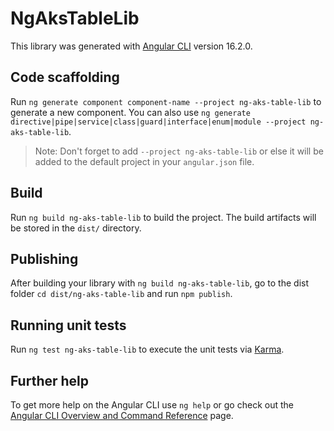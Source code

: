 # NgAksTableLib

This library was generated with [Angular CLI](https://github.com/angular/angular-cli) version 16.2.0.

## Code scaffolding

Run `ng generate component component-name --project ng-aks-table-lib` to generate a new component. You can also use `ng generate directive|pipe|service|class|guard|interface|enum|module --project ng-aks-table-lib`.
> Note: Don't forget to add `--project ng-aks-table-lib` or else it will be added to the default project in your `angular.json` file. 

## Build

Run `ng build ng-aks-table-lib` to build the project. The build artifacts will be stored in the `dist/` directory.

## Publishing

After building your library with `ng build ng-aks-table-lib`, go to the dist folder `cd dist/ng-aks-table-lib` and run `npm publish`.

## Running unit tests

Run `ng test ng-aks-table-lib` to execute the unit tests via [Karma](https://karma-runner.github.io).

## Further help

To get more help on the Angular CLI use `ng help` or go check out the [Angular CLI Overview and Command Reference](https://angular.io/cli) page.
